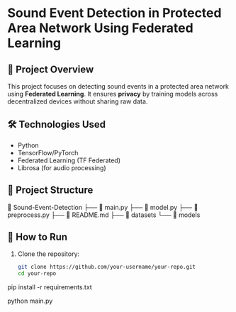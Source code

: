 # Sound Event Detection in Protected Area Network Using Federated Learning

## 📌 Project Overview
This project focuses on detecting sound events in a protected area network using **Federated Learning**. It ensures **privacy** by training models across decentralized devices without sharing raw data.

## 🛠️ Technologies Used
- Python
- TensorFlow/PyTorch
- Federated Learning (TF Federated)
- Librosa (for audio processing)

## 📂 Project Structure
📁 Sound-Event-Detection ├── 📜 main.py ├── 📜 model.py ├── 📜 preprocess.py ├── 📜 README.md ├── 📁 datasets └── 📁 models


## 🚀 How to Run
1. Clone the repository:
   ```sh
   git clone https://github.com/your-username/your-repo.git
   cd your-repo

pip install -r requirements.txt

python main.py

